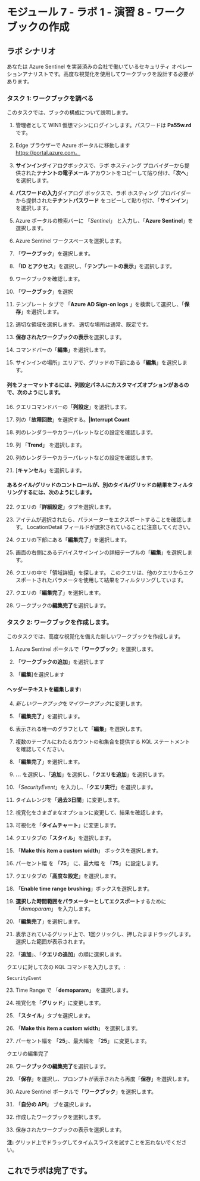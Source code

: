 ﻿# モジュール 7 - ラボ 1 - 演習 8 - ワークブックの作成

## ラボ シナリオ

あなたは Azure Sentinel を実装済みの会社で働いているセキュリティ オペレーションアナリストです。高度な視覚化を使用してワークブックを設計する必要があります。

### タスク 1: ワークブックを調べる

このタスクでは、ブックの構成について説明します。

1. 管理者として WIN1 仮想マシンにログインします。パスワードは **Pa55w.rd** です。  

2. Edge ブラウザーで Azure ポータルに移動します https://portal.azure.com。

3. **サインイン**ダイアログボックスで、ラボ ホスティング プロバイダーから提供された**テナントの電子メール** アカウントをコピーして貼り付け、「**次へ**」を選択します。

4. **パスワードの入力**ダイアログ ボックスで、ラボ ホスティング プロバイダーから提供された**テナントパスワード** をコピーして貼り付け、「**サインイン**」を選択します。

5. Azure ポータルの検索バーに 「*Sentinel*」 と入力し、「**Azure Sentinel**」を選択します。

6. Azure Sentinel ワークスペースを選択します。

7. 「**ワークブック**」を選択します。

8. 「**ID とアクセス**」を選択し、「**テンプレートの表示**」を選択します。

9. ワークブックを確認します。

10. 「**ワークブック**」を選択 

11. テンプレート タブで 「**Azure AD Sign-on logs** 」を検索して選択し、「**保存**」を選択します。 

12. 適切な領域を選択します。  適切な場所は通常、既定です。

13. **保存されたワークブックの表示**を選択します。

14. コマンドバーの「**編集**」を選択します。

15. サインインの場所」エリアで、グリッドの下部にある「**編集**」を選択します。

#### 列をフォーマットするには、列設定パネルにカスタマイズオプションがあるので、次のようにします。

16. クエリコマンドバーの「**列設定**」を選択します。

17. 列の「**故障回数**」を選択する。**|Interrupt Count** 

18. 列のレンダラーやカラーパレットなどの設定を確認します。

19. 列 「**Trend**」 を選択します。

20. 列のレンダラーやカラーパレットなどの設定を確認します。

21. [**キャンセル**」を選択します。

#### あるタイル/グリッドのコントロールが、別のタイル/グリッドの結果をフィルタリングするには、次のようにします。

22. クエリの「**詳細設定**」タブを選択します。

23. アイテムが選択されたら、パラメーターをエクスポートすることを確認します。  LocationDetail フィールドが選択されていることに注意してください。

24. クエリの下部にある「**編集完了**」を選択します。

25. 画面の右側にあるデバイスサインインの詳細テーブルの「**編集**」を選択します。  

26. クエリの中で「領域詳細」を探します。  このクエリは、他のクエリからエクスポートされたパラメータを使用して結果をフィルタリングしています。

27. クエリの「**編集完了**」を選択します。

28. ワークブックの**編集完了**を選択します。

### タスク 2: ワークブックを作成します。

このタスクでは、高度な視覚化を備えた新しいワークブックを作成します。

1. Azure Sentinel ポータルで「**ワークブック**」を選択します。

2. 「**ワークブックの追加**」を選択します

3. 「**編集**]を選択します

#### ヘッダーテキストを編集します:

4. *新しいワークブック*を*マイワークブック*に変更します。

5. 「**編集完了**」を選択します。

6. 表示される唯一のグラフとして「**編集**」を選択します。

7. 複数のテーブルにわたるカウントの和集合を提供する KQL ステートメントを確認してください。

8. 「**編集完了**」を選択します。

9. **...** を選択し、「**追加**」を選択し、「**クエリを追加**」を選択します。

10. 「*SecurityEvent*」を入力し、「**クエリ実行**」を選択します。

11. タイムレンジを「**過去3日間**」に変更します。

12. 視覚化をさまざまなオプションに変更して、結果を確認します。

13. 可視化を「**タイムチャート**」に変更します。

14. クエリタブの「**スタイル**」を選択します。

15. 「**Make this item a custom width**」 ボックスを選択します。

16. パーセント幅 を 「**75**」 に、最大幅 を 「**75**」 に設定します。

17. クエリタブの「**高度な設定**」を選択します。

18. 「**Enable time range brushing**」ボックスを選択します。 

19. **選択した時間範囲をパラメーターとしてエクスポート**するために 「*demoparam*」 を入力します。

20. 「**編集完了**」を選択します。

21. 表示されているグリッド上で、1回クリックし、押したままドラッグします。  選択した範囲が表示されます。

22. 「**追加**」、「**クエリの追加**」の順に選択します。

クエリに対して次の KQL コマンドを入力します。:

```
SecurityEvent
```

23. Time Range で 「**demoparam**」 を選択します。

24. 視覚化を「**グリッド**」に変更します。

25. 「**スタイル**」タブを選択します。

26. 「**Make this item a custom width**」 を選択します。

27. パーセント幅を 「**25**」、最大幅を 「**25**」 に変更します。

クエリの編集完了

28. **ワークブックの編集完了**を選択します。

29. 「**保存**」を選択し、プロンプトが表示されたら再度「**保存**」を選択します。

30. Azure Sentinel ポータルで「**ワークブック**」を選択します。

31. 「**自分の API**」 ブを選択します。

32. 作成したワークブックを選択します。

33. 保存されたワークブックの表示を選択します。

**注:** グリッド上でドラッグしてタイムスライスを試すことを忘れないでください。

## これでラボは完了です。
